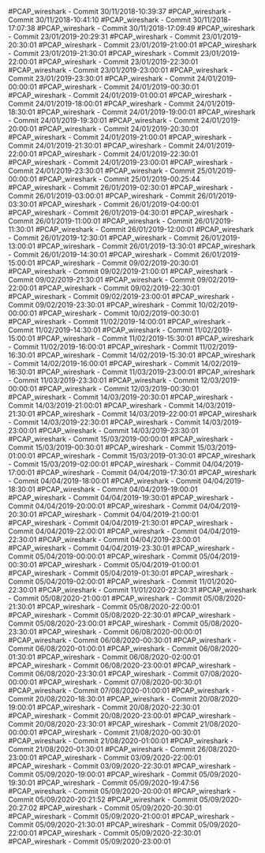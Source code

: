 #PCAP_wireshark - Commit 30/11/2018-10:39:37
#PCAP_wireshark - Commit 30/11/2018-10:41:10
#PCAP_wireshark - Commit 30/11/2018-17:07:38
#PCAP_wireshark - Commit 30/11/2018-17:09:49
#PCAP_wireshark - Commit 23/01/2019-20:29:31
#PCAP_wireshark - Commit 23/01/2019-20:30:01
#PCAP_wireshark - Commit 23/01/2019-21:00:01
#PCAP_wireshark - Commit 23/01/2019-21:30:01
#PCAP_wireshark - Commit 23/01/2019-22:00:01
#PCAP_wireshark - Commit 23/01/2019-22:30:01
#PCAP_wireshark - Commit 23/01/2019-23:00:01
#PCAP_wireshark - Commit 23/01/2019-23:30:01
#PCAP_wireshark - Commit 24/01/2019-00:00:01
#PCAP_wireshark - Commit 24/01/2019-00:30:01
#PCAP_wireshark - Commit 24/01/2019-01:00:01
#PCAP_wireshark - Commit 24/01/2019-18:00:01
#PCAP_wireshark - Commit 24/01/2019-18:30:01
#PCAP_wireshark - Commit 24/01/2019-19:00:01
#PCAP_wireshark - Commit 24/01/2019-19:30:01
#PCAP_wireshark - Commit 24/01/2019-20:00:01
#PCAP_wireshark - Commit 24/01/2019-20:30:01
#PCAP_wireshark - Commit 24/01/2019-21:00:01
#PCAP_wireshark - Commit 24/01/2019-21:30:01
#PCAP_wireshark - Commit 24/01/2019-22:00:01
#PCAP_wireshark - Commit 24/01/2019-22:30:01
#PCAP_wireshark - Commit 24/01/2019-23:00:01
#PCAP_wireshark - Commit 24/01/2019-23:30:01
#PCAP_wireshark - Commit 25/01/2019-00:00:01
#PCAP_wireshark - Commit 25/01/2019-00:25:44
#PCAP_wireshark - Commit 26/01/2019-02:30:01
#PCAP_wireshark - Commit 26/01/2019-03:00:01
#PCAP_wireshark - Commit 26/01/2019-03:30:01
#PCAP_wireshark - Commit 26/01/2019-04:00:01
#PCAP_wireshark - Commit 26/01/2019-04:30:01
#PCAP_wireshark - Commit 26/01/2019-11:00:01
#PCAP_wireshark - Commit 26/01/2019-11:30:01
#PCAP_wireshark - Commit 26/01/2019-12:00:01
#PCAP_wireshark - Commit 26/01/2019-12:30:01
#PCAP_wireshark - Commit 26/01/2019-13:00:01
#PCAP_wireshark - Commit 26/01/2019-13:30:01
#PCAP_wireshark - Commit 26/01/2019-14:30:01
#PCAP_wireshark - Commit 26/01/2019-15:00:01
#PCAP_wireshark - Commit 09/02/2019-20:30:01
#PCAP_wireshark - Commit 09/02/2019-21:00:01
#PCAP_wireshark - Commit 09/02/2019-21:30:01
#PCAP_wireshark - Commit 09/02/2019-22:00:01
#PCAP_wireshark - Commit 09/02/2019-22:30:01
#PCAP_wireshark - Commit 09/02/2019-23:00:01
#PCAP_wireshark - Commit 09/02/2019-23:30:01
#PCAP_wireshark - Commit 10/02/2019-00:00:01
#PCAP_wireshark - Commit 10/02/2019-00:30:01
#PCAP_wireshark - Commit 11/02/2019-14:00:01
#PCAP_wireshark - Commit 11/02/2019-14:30:01
#PCAP_wireshark - Commit 11/02/2019-15:00:01
#PCAP_wireshark - Commit 11/02/2019-15:30:01
#PCAP_wireshark - Commit 11/02/2019-16:00:01
#PCAP_wireshark - Commit 11/02/2019-16:30:01
#PCAP_wireshark - Commit 14/02/2019-15:30:01
#PCAP_wireshark - Commit 14/02/2019-16:00:01
#PCAP_wireshark - Commit 14/02/2019-16:30:01
#PCAP_wireshark - Commit 11/03/2019-23:00:01
#PCAP_wireshark - Commit 11/03/2019-23:30:01
#PCAP_wireshark - Commit 12/03/2019-00:00:01
#PCAP_wireshark - Commit 12/03/2019-00:30:01
#PCAP_wireshark - Commit 14/03/2019-20:30:01
#PCAP_wireshark - Commit 14/03/2019-21:00:01
#PCAP_wireshark - Commit 14/03/2019-21:30:01
#PCAP_wireshark - Commit 14/03/2019-22:00:01
#PCAP_wireshark - Commit 14/03/2019-22:30:01
#PCAP_wireshark - Commit 14/03/2019-23:00:01
#PCAP_wireshark - Commit 14/03/2019-23:30:01
#PCAP_wireshark - Commit 15/03/2019-00:00:01
#PCAP_wireshark - Commit 15/03/2019-00:30:01
#PCAP_wireshark - Commit 15/03/2019-01:00:01
#PCAP_wireshark - Commit 15/03/2019-01:30:01
#PCAP_wireshark - Commit 15/03/2019-02:00:01
#PCAP_wireshark - Commit 04/04/2019-17:00:01
#PCAP_wireshark - Commit 04/04/2019-17:30:01
#PCAP_wireshark - Commit 04/04/2019-18:00:01
#PCAP_wireshark - Commit 04/04/2019-18:30:01
#PCAP_wireshark - Commit 04/04/2019-19:00:01
#PCAP_wireshark - Commit 04/04/2019-19:30:01
#PCAP_wireshark - Commit 04/04/2019-20:00:01
#PCAP_wireshark - Commit 04/04/2019-20:30:01
#PCAP_wireshark - Commit 04/04/2019-21:00:01
#PCAP_wireshark - Commit 04/04/2019-21:30:01
#PCAP_wireshark - Commit 04/04/2019-22:00:01
#PCAP_wireshark - Commit 04/04/2019-22:30:01
#PCAP_wireshark - Commit 04/04/2019-23:00:01
#PCAP_wireshark - Commit 04/04/2019-23:30:01
#PCAP_wireshark - Commit 05/04/2019-00:00:01
#PCAP_wireshark - Commit 05/04/2019-00:30:01
#PCAP_wireshark - Commit 05/04/2019-01:00:01
#PCAP_wireshark - Commit 05/04/2019-01:30:01
#PCAP_wireshark - Commit 05/04/2019-02:00:01
#PCAP_wireshark - Commit 11/01/2020-22:30:01
#PCAP_wireshark - Commit 11/01/2020-22:30:31
#PCAP_wireshark - Commit 05/08/2020-21:00:01
#PCAP_wireshark - Commit 05/08/2020-21:30:01
#PCAP_wireshark - Commit 05/08/2020-22:00:01
#PCAP_wireshark - Commit 05/08/2020-22:30:01
#PCAP_wireshark - Commit 05/08/2020-23:00:01
#PCAP_wireshark - Commit 05/08/2020-23:30:01
#PCAP_wireshark - Commit 06/08/2020-00:00:01
#PCAP_wireshark - Commit 06/08/2020-00:30:01
#PCAP_wireshark - Commit 06/08/2020-01:00:01
#PCAP_wireshark - Commit 06/08/2020-01:30:01
#PCAP_wireshark - Commit 06/08/2020-02:00:01
#PCAP_wireshark - Commit 06/08/2020-23:00:01
#PCAP_wireshark - Commit 06/08/2020-23:30:01
#PCAP_wireshark - Commit 07/08/2020-00:00:01
#PCAP_wireshark - Commit 07/08/2020-00:30:01
#PCAP_wireshark - Commit 07/08/2020-01:00:01
#PCAP_wireshark - Commit 20/08/2020-18:30:01
#PCAP_wireshark - Commit 20/08/2020-19:00:01
#PCAP_wireshark - Commit 20/08/2020-22:30:01
#PCAP_wireshark - Commit 20/08/2020-23:00:01
#PCAP_wireshark - Commit 20/08/2020-23:30:01
#PCAP_wireshark - Commit 21/08/2020-00:00:01
#PCAP_wireshark - Commit 21/08/2020-00:30:01
#PCAP_wireshark - Commit 21/08/2020-01:00:01
#PCAP_wireshark - Commit 21/08/2020-01:30:01
#PCAP_wireshark - Commit 26/08/2020-23:00:01
#PCAP_wireshark - Commit 03/09/2020-22:00:01
#PCAP_wireshark - Commit 03/09/2020-22:30:01
#PCAP_wireshark - Commit 05/09/2020-19:00:01
#PCAP_wireshark - Commit 05/09/2020-19:30:01
#PCAP_wireshark - Commit 05/09/2020-19:47:56
#PCAP_wireshark - Commit 05/09/2020-20:00:01
#PCAP_wireshark - Commit 05/09/2020-20:21:52
#PCAP_wireshark - Commit 05/09/2020-20:27:02
#PCAP_wireshark - Commit 05/09/2020-20:30:01
#PCAP_wireshark - Commit 05/09/2020-21:00:01
#PCAP_wireshark - Commit 05/09/2020-21:30:01
#PCAP_wireshark - Commit 05/09/2020-22:00:01
#PCAP_wireshark - Commit 05/09/2020-22:30:01
#PCAP_wireshark - Commit 05/09/2020-23:00:01
